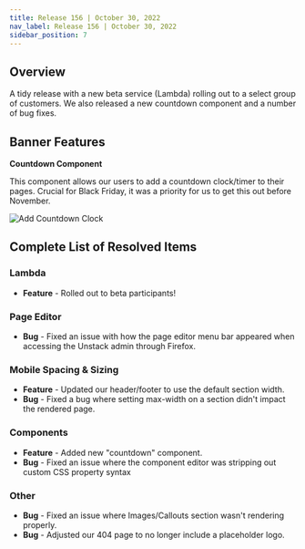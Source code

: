 ```yaml
---
title: Release 156 | October 30, 2022
nav_label: Release 156 | October 30, 2022
sidebar_position: 7
---
```


## Overview

A tidy release with a new beta service (Lambda) rolling out to a select group of customers. We also released a new
countdown component and a number of bug fixes.

## Banner Features

**Countdown Component**

This component allows our users to add a countdown clock/timer to their pages. Crucial for Black Friday, it was a
priority for us to get this out before November.

![Add Countdown Clock](/assets/studio/11254816877463.png)

## Complete List of Resolved Items

### Lambda

* **Feature** - Rolled out to beta participants!

### Page Editor

* **Bug** - Fixed an issue with how the page editor menu bar appeared when accessing the Unstack admin through Firefox.

### Mobile Spacing & Sizing

* **Feature** - Updated our header/footer to use the default section width.
* **Bug** - Fixed a bug where setting max-width on a section didn't impact the rendered page.

### Components

* **Feature** - Added new "countdown" component.
* **Bug** - Fixed an issue where the component editor was stripping out custom CSS property syntax

### Other

* **Bug** - Fixed an issue where Images/Callouts section wasn't rendering properly.
* **Bug** - Adjusted our 404 page to no longer include a placeholder logo.
